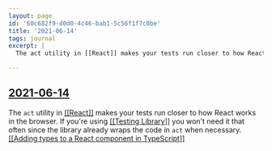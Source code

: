 ```yaml
---
layout: page
id: '60c682f9-d0d0-4c46-bab1-5c56f1f7c0be'
title: '2021-06-14'
tags: journal
excerpt: |
  The act utility in [[React]] makes your tests run closer to how React works in the browser. If you're using [[Testing Library]] you won't need it that often since the library already wraps the code in act when necessary.

---
```

  
<h2 class="text-3xl font-semibold mb-4"><a class="rounded-sm focus:outline-none focus:ring-2 focus:ring-offset-2 focus:ring-offset-gray-900 focus:ring-pink-400" href="/journals/2021-06-14">2021-06-14</a></h2>

<div class="space-y-3">
<div class="element-block ml-0"><div class="flex-1">The <code>act</code> utility in <a class="text-teal-400 rounded-sm group focus:outline-none focus:ring-2 focus:ring-offset-2 focus:ring-offset-gray-900 focus:ring-pink-400" href="/pages/react"><span class="text-gray-500 group-hover:text-teal-900">[[</span>React<span class="text-gray-500 group-hover:text-teal-900">]]</span></a> makes your tests run closer to how React works in the browser. If you're using <a class="text-teal-400 rounded-sm group focus:outline-none focus:ring-2 focus:ring-offset-2 focus:ring-offset-gray-900 focus:ring-pink-400" href="/pages/testing-library"><span class="text-gray-500 group-hover:text-teal-900">[[</span>Testing Library<span class="text-gray-500 group-hover:text-teal-900">]]</span></a> you won't need it that often since the library already wraps the code in <code>act</code> when necessary.</div></div>

<div class="element-block ml-0"><div class="flex-1"><a class="text-teal-400 rounded-sm group focus:outline-none focus:ring-2 focus:ring-offset-2 focus:ring-offset-gray-900 focus:ring-pink-400" href="/pages/adding-types-to-a-react-component-in-typescript"><span class="text-gray-500 group-hover:text-teal-900">[[</span>Adding types to a React component in TypeScript<span class="text-gray-500 group-hover:text-teal-900">]]</span></a></div></div>
</div>



